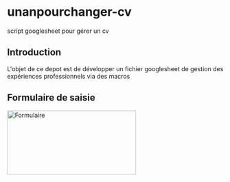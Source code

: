 # unanpourchanger-cv
script googlesheet pour gérer un cv

## Introduction
L'objet de ce depot est de développer un fichier googlesheet de gestion des expériences professionnels via des macros

## Formulaire de saisie
<img src="https://user-images.githubusercontent.com/8065982/126344918-7a83edcb-b712-48aa-9ffd-701eabcf1ba4.png" alt="Formulaire" width=300px height=150px>

